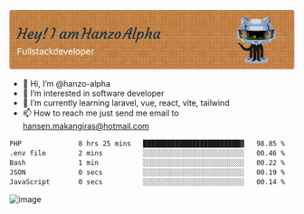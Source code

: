 ![Header](./github-header-image.png)

- 👋 Hi, I’m @hanzo-alpha
- 👀 I’m interested in software developer
- 🌱 I’m currently learning laravel, vue, react, vite, tailwind
- 📫 How to reach me just send me email to hansen.makangiras@hotmail.com 

<!---
hanzo-alpha/hanzo-alpha is a ✨ special ✨ repository because its `README.md` (this file) appears on your GitHub profile.
You can click the Preview link to take a look at your changes.
--->

<!--START_SECTION:waka-->

```txt
PHP              8 hrs 25 mins   ████████████████████████▓   98.85 %
.env file        2 mins          ░░░░░░░░░░░░░░░░░░░░░░░░░   00.46 %
Bash             1 min           ░░░░░░░░░░░░░░░░░░░░░░░░░   00.22 %
JSON             0 secs          ░░░░░░░░░░░░░░░░░░░░░░░░░   00.19 %
JavaScript       0 secs          ░░░░░░░░░░░░░░░░░░░░░░░░░   00.14 %
```

<!--END_SECTION:waka-->

![image](https://github.com/hanzo-alpha/hanzo-alpha/assets/111342797/c4bd2977-6123-4017-8652-6e166259b484)

